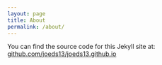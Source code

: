 ```yaml
---
layout: page
title: About
permalink: /about/
---
```


You can find the source code for this Jekyll site at: [github.com/joeds13/joeds13.github.io](https://github.com/joeds13/joeds13.github.io)
